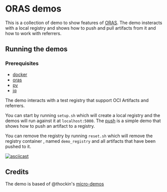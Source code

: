 # ORAS demos

This is a collection of demo to show features of [ORAS][oras]. The demo insteracts with a local registry and shows how to push and pull artifacts from it and how to work with referrers.

## Running the demos

### Prerequisites

- [docker](https://docs.docker.com/get-docker/)
- [oras](https://oras.land/docs/how_to_guides/installation)
- [pv](https://ss64.com/bash/pv.html)
- [jq](https://stedolan.github.io/jq/)

 The demo interacts with a test registry that support OCI Artifacts and referrers.

 You can start by running `setup.sh` which will create a local registry and the demos will run against it at `localhost:5000`. The [push](push/demo.sh) is a simple demo that shows how to push an artifact to a registry.

 You can remove the registry by running `reset.sh` which will remove the registry container , named `demo_registry` and all artifacts that have been pushed to it.

 [![asciicast](https://asciinema.org/a/cyiOnDF0qpvw6rzSeOd8N2RAo.svg)](https://asciinema.org/a/cyiOnDF0qpvw6rzSeOd8N2RAo)

## Credits

The demo is based of @thockin's [micro-demos]

[oras]: https://oras.land
[micro-demos]: https://github.com/thockin/micro-demos